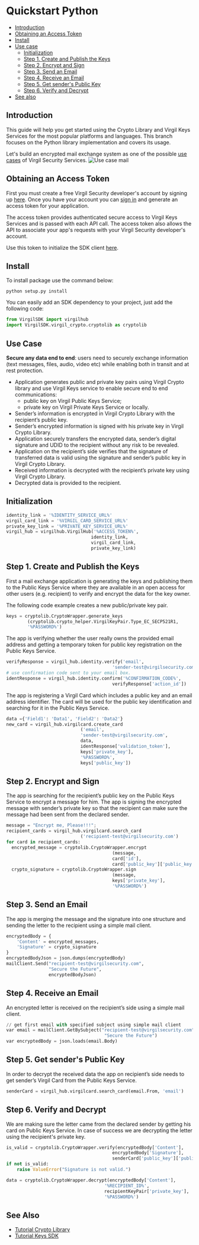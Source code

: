 # Quickstart Python

- [Introduction](#introduction)
- [Obtaining an Access Token](#obtaining-an-access-token)
- [Install](#install)
- [Use case](#use-case)
    - [Initialization](#initialization)
    - [Step 1. Create and Publish the Keys](#step-1-create-and-publish-the-keys)
    - [Step 2. Encrypt and Sign](#step-2-encrypt-and-sign)
    - [Step 3. Send an Email](#step-3-send-an-email)
    - [Step 4. Receive an Email](#step-4-receive-an-email)
    - [Step 5. Get sender's Public Key](#step-5-get-senders-public-key)
    - [Step 6. Verify and Decrypt](#step-6-verify-and-decrypt)
- [See also](#see-also)

## Introduction

This guide will help you get started using the Crypto Library and Virgil Keys Services for the most popular platforms and languages.
This branch focuses on the Python library implementation and covers its usage.

Let's build an encrypted mail exchange system as one of the possible [use cases](#use-case) of Virgil Security Services. ![Use case mail](https://raw.githubusercontent.com/VirgilSecurity/virgil/master/images/Email-diagram.jpg)

## Obtaining an Access Token

First you must create a free Virgil Security developer's account by signing up [here](https://developer.virgilsecurity.com/account/signup). Once you have your account you can [sign in](https://developer.virgilsecurity.com/account/signin) and generate an access token for your application.

The access token provides authenticated secure access to Virgil Keys Services and is passed with each API call. The access token also allows the API to associate your app's requests with your Virgil Security developer's account.

Use this token to initialize the SDK client [here](#initialization).

## Install

To install package use the command below:

```
python setup.py install
```

You can easily add an SDK dependency to your project, just add the following code:

```python
from VirgilSDK import virgilhub
import VirgilSDK.virgil_crypto.cryptolib as cryptolib
```

## Use Case
**Secure any data end to end**: users need to securely exchange information (text messages, files, audio, video etc) while enabling both in transit and at rest protection.

- Application generates public and private key pairs using Virgil Crypto library and use Virgil Keys service to enable secure end to end communications:
	- public key on Virgil Public Keys Service;
	- private key on Virgil Private Keys Service or locally.
- Sender’s information is encrypted in Virgil Crypto Library with the recipient’s public key.
- Sender’s encrypted information is signed with his private key in Virgil Crypto Library.
- Application securely transfers the encrypted data, sender’s digital signature and UDID to the recipient without any risk to be revealed.
- Application on the recipient’s side verifies that the signature of transferred data is valid using the signature and sender’s public key in Virgil Crypto Library.
- Received information is decrypted with the recipient’s private key using Virgil Crypto Library.
- Decrypted data is provided to the recipient.

## Initialization

```python
identity_link = '%IDENTITY_SERVICE_URL%'
virgil_card_link = '%VIRGIL_CARD_SERVICE_URL%'
private_key_link = '%PRIVATE_KEY_SERVICE_URL%'
virgil_hub = virgilhub.VirgilHub('%ACCESS_TOKEN%', 
								identity_link, 
								virgil_card_link, 
								private_key_link)
```

## Step 1. Create and Publish the Keys
First a mail exchange application is generating the keys and publishing them to the Public Keys Service where they are available in an open access for other users (e.g. recipient) to verify and encrypt the data for the key owner.

The following code example creates a new public/private key pair.

```python
keys = cryptolib.CryptoWrapper.generate_keys
		(cryptolib.crypto_helper.VirgilKeyPair.Type_EC_SECP521R1, 
		'%PASSWORD%') 
```

The app is verifying whether the user really owns the provided email address and getting a temporary token for public key registration on the Public Keys Service.

```python
verifyResponse = virgil_hub.identity.verify('email', 
										'sender-test@virgilsecurity.com')
# use confirmation code sent to your email box.
identResponse = virgil_hub.identity.confirm('%CONFIRMATION_CODE%', 
										verifyResponse['action_id'])
```
The app is registering a Virgil Card which includes a public key and an email address identifier. The card will be used for the public key identification and searching for it in the Public Keys Service.

```python
data ={'Field1': 'Data1', 'Field2': 'Data2'}
new_card = virgil_hub.virgilcard.create_card
							('email',
							'sender-test@virgilsecurity.com',
							data,
							identResponse['validation_token'],
							keys['private_key'],
							'%PASSWORD%',
							keys['public_key'])
```

## Step 2. Encrypt and Sign
The app is searching for the recipient’s public key on the Public Keys Service to encrypt a message for him. The app is signing the encrypted message with sender’s private key so that the recipient can make sure the message had been sent from the declared sender.

```python
message = "Encrypt me, Please!!!";
recipient_cards = virgil_hub.virgilcard.search_card
							('recipient-test@virgilsecurity.com')
for card in recipient_cards:
  encrypted_message = cryptolib.CryptoWrapper.encrypt
  										(message, 
  										card['id'],
  										card['public_key']['public_key'])
  crypto_signature = cryptolib.CryptoWrapper.sign
  										(message, 
  										keys['private_key'], 
  										'%PASSWORD%')
```

## Step 3. Send an Email
The app is merging the message and the signature into one structure and sending the letter to the recipient using a simple mail client.

```python
encryptedBody = {
    'Content' = encrypted_messages,
    'Signature' = crypto_signature
}
encryptedBodyJson = json.dumps(encryptedBody)
mailClient.Send("recipient-test@virgilsecurity.com", 
				"Secure the Future", 
				encryptedBodyJson)
```

## Step 4. Receive an Email
An encrypted letter is received on the recipient’s side using a simple mail client.

```python
// get first email with specified subject using simple mail client
var email = mailClient.GetBySubject("recipient-test@virgilsecurity.com",
									 "Secure the Future")
var encryptedBody = json.loads(email.Body)
```

## Step 5. Get sender's Public Key
In order to decrypt the received data the app on recipient’s side needs to get sender’s Virgil Card from the Public Keys Service.

```python
senderCard = virgil_hub.virgilcard.search_card(email.From, 'email')
```

## Step 6. Verify and Decrypt
We are making sure the letter came from the declared sender by getting his card on Public Keys Service. In case of success we are decrypting the letter using the recipient's private key.

```python
is_valid = cryptolib.CryptoWrapper.verify(encryptedBody['Content'],
										encryptedBody['Signature'],
										senderCard['public_key']['public_key'])
if not is_valid:
    raise ValueError("Signature is not valid.")

data = cryptolib.CryptoWrapper.decrypt(encryptedBody['Content'],
									 '%RECIPIENT_ID%', 
									 recipientKeyPair['private_key'], 
									 '%PASSWORD%')
```


## See Also

* [Tutorial Crypto Library](crypto.md)
* [Tutorial Keys SDK](keys.md)

